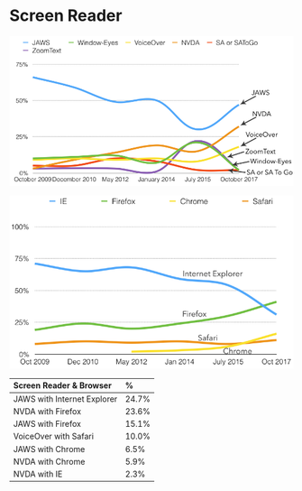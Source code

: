 # Screen Reader

![](../../.gitbook/assets/image.png)

![](../../.gitbook/assets/image%20%281%29.png)

|  Screen Reader & Browser | % |
| :--- | :--- |
|  JAWS with Internet Explorer |  24.7% |
|  NVDA with Firefox |  23.6% |
|  JAWS with Firefox |  15.1% |
|  VoiceOver with Safari |  10.0% |
|  JAWS with Chrome |  6.5% |
|  NVDA with Chrome |  5.9% |
|  NVDA with IE |  2.3% |

